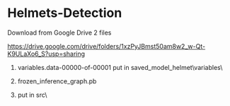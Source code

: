 # Helmets-Detection

Download from Google Drive 2 files

https://drive.google.com/drive/folders/1xzPyJBmst50am8w2_w-Qt-K9ULaXo6_S?usp=sharing

1. variables.data-00000-of-00001
put in saved_model_helmet\variables\

3. frozen_inference_graph.pb
4. put in src\

